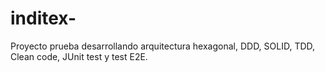 # inditex-
Proyecto prueba desarrollando arquitectura hexagonal, DDD, SOLID, TDD, Clean code, JUnit test y test E2E.
